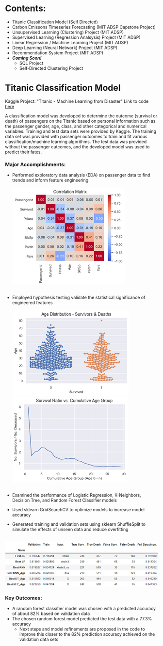 <!-- keep this here -->

# Contents:
- Titanic Classification Model (Self Directed)
- Carbon Emissons Timeseries Forecasting (MIT ADSP Capstone Project)
- Unsupervised Learning (Clustering) Project (MIT ADSP)
- Supervised Learning (Regression Analsysis) Project (MIT ADSP)
- Linear Regression / Machine Learning Project (MIT ADSP)
- Deep Learning (Neural Network) Project (MIT ADSP)
- Recommendation System Project (MIT ADSP)
- ***Coming Soon!***
  - SQL Project
  - Self-Directed Clustering Project
<!--
h1{
    margin-top: 0px;
}
-->

# Titanic Classification Model 
Kaggle Project:  "Titanic - Machine Learning from Disaster"
Link to code [here](https://github.com/drossDS/Project-Classification-Titanic_Machine_Learning)


<!--# [Classification Project (Kaggle):  "Titanic - Machine Learning from Disaster"](https://github.com/drossDS/Project-Classification-Titanic_Machine_Learning)-->
A classification model was developed to determine the outcome (survival or death) of passengers on the Titanic based on personal information such as the passenger gender, age, class, and other categorical and numerical variables.  Training and test data sets were provided by Kaggle.  The training data set was provided with passenger outcomes to train and fit various classification/machine learning algorithms.  The test data was provided without the passenger outcomes, and the developed model was used to predict their fates.<br>
### Major Accomplishments:
- Performed exploratory data analysis (EDA) on passenger data to find trends and inform feature engineering<br><br>
![](/Images/Classification_Titanic/Correlation_Matrix_small.png)<br><br>

- Employed hypothesis testing validate the statistical significance of engineered features<br><br>
![](/Images/Classification_Titanic/Age_Distro_Swarm_small.png)
![](/Images/Classification_Titanic/Survival_Ratio_vs_Cumulative_Age_Group.png)<br><br>
- Examined the performance of Logistic Regression, K-Neighbors, Decision Tree, and Random Forest Classifier models
- Used sklearn GridSearchCV to optimize models to increase model accuracy
- Generated training and validation sets using sklearn ShuffleSplit to simulate the effects of unseen data and reduce overfitting<br><br>

![](Images/Classification_Titanic/Model_Comparison_Table.png)<br>

### Key Outcomes:
- A random forest classifier model was chosen with a predicted accuracy of about 82% based on validation data
- The chosen random forest model predicted the test data with a 77.3% accuracy
  - Next steps and model refinements are proposed in the code to improve this closer to the 82% prediction accuracy achieved on the validation data sets
